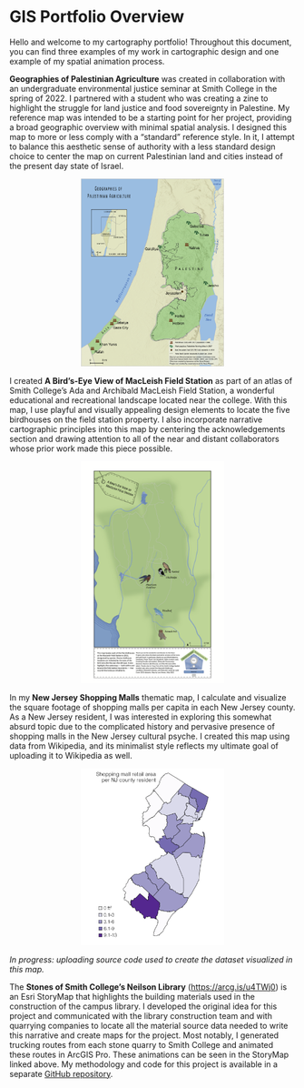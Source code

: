 
    
# GIS Portfolio Overview

Hello and welcome to my cartography portfolio! Throughout this document, you can find three examples of my work in cartographic design and one example of my spatial animation process.

**Geographies of Palestinian Agriculture** was created in collaboration with an undergraduate environmental justice seminar at Smith College in the spring of 2022. I partnered with a student who was creating a zine to highlight the struggle for land justice and food sovereignty in Palestine. My reference map was intended to be a starting point for her project, providing a broad geographic overview with minimal spatial analysis. I designed this map to more or less comply with a “standard” reference style. In it, I attempt to balance this aesthetic sense of authority with a less standard design choice to center the map on current Palestinian land and cities instead of the present day state of Israel.

<p align="center">
  <img src="geographies_palestinian_agriculture.png" width=50% height=50%/>
</p>

I created **A Bird’s-Eye View of MacLeish Field Station** as part of an atlas of Smith College’s Ada and Archibald MacLeish Field Station, a wonderful educational and recreational landscape located near the college. With this map, I use playful and visually appealing design elements to locate the five birdhouses on the field station property. I also incorporate narrative cartographic principles into this map by centering the acknowledgements section and drawing attention to all of the near and distant collaborators whose prior work made this piece possible.

<p align="center">
  <img src="macleish_birdhouses.png" width=50% height=50%/>
</p>

In my **New Jersey Shopping Malls** thematic map, I calculate and visualize the square footage of shopping malls per capita in each New Jersey county. As a New Jersey resident, I was interested in exploring this somewhat absurd topic due to the complicated history and pervasive presence of shopping malls in the New Jersey cultural psyche. I created this map using data from Wikipedia, and its minimalist style reflects my ultimate goal of uploading it to Wikipedia as well.

<p align="center">
  <img src="nj_shopping_malls.png" width=50% height=50%/>
</p>

*In progress: uploading source code used to create the dataset visualized in this map.*

The **Stones of Smith College’s Neilson Library** (https://arcg.is/u4TWj0) is an Esri StoryMap that highlights the building materials used in the construction of the campus library. I developed the original idea for this project and communicated with the library construction team and with quarrying companies to locate all the material source data needed to write this narrative and create maps for the project. Most notably, I generated trucking routes from each stone quarry to Smith College and animated these routes in ArcGIS Pro. These animations can be seen in the StoryMap linked above. My methodology and code for this project is available in a separate [GitHub repository](https://github.com/larabbrown/neilson_materials).
